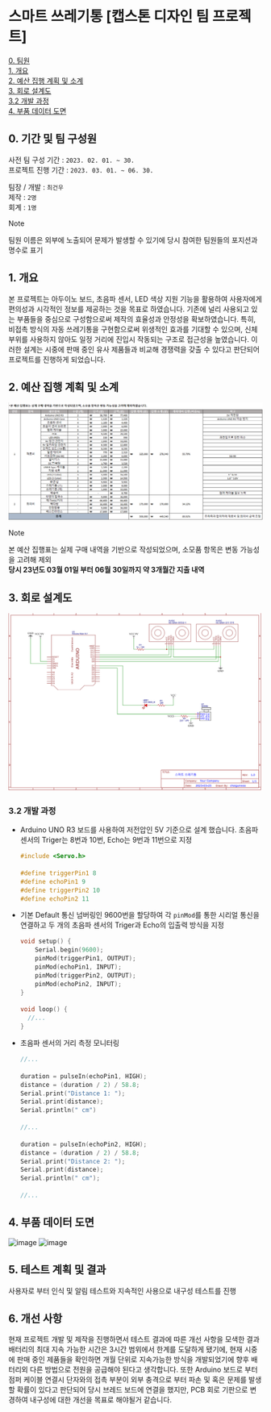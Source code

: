 # 스마트 쓰레기통 [캡스톤 디자인 팀 프로젝트]

[0. 팀원](#0-기간-및-팀-구성원)  
[1. 개요](#1-개요)  
[2. 예산 집행 계획 및 소계](#2-예산-집행-계획-및-소계)  
[3. 회로 설계도](#3-회로-설계도)  
[3.2 개발 과정](#32-개발-과정)  
[4. 부품 데이터 도면](#4-부품-데이터-도면)  

## 0. 기간 및 팀 구성원

사전 팀 구성 기간 : `2023. 02. 01. ~ 30.`  
프로젝트 진행 기간 : `2023. 03. 01. ~ 06. 30.`

팀장 / 개발 : `최건우`  
제작 : `2명`  
회계 : `1명`

> [!NOTE]
> 팀원 이름은 외부에 노출되어 문제가 발생할 수 있기에 당시 참여한 팀원들의 포지션과 명수로 표기

## 1. 개요

본 프로젝트는 아두이노 보드, 초음파 센서, LED 색상 지원 기능을 활용하여 사용자에게 편의성과 시각적인 정보를 제공하는 것을 목표로 하였습니다. 기존에 널리 사용되고 있는 부품들을 중심으로 구성함으로써 제작의 효율성과 안정성을 확보하였습니다.
특히, 비접촉 방식의 자동 쓰레기통을 구현함으로써 위생적인 효과를 기대할 수 있으며, 신체 부위를 사용하지 않아도 일정 거리에 진입시 작동되는 구조로 접근성을 높였습니다. 이러한 설계는 시중에 판매 중인 유사 제품들과 비교해 경쟁력을 갖출 수 있다고 판단되어 프로젝트를 진행하게 되었습니다.

## 2. 예산 집행 계획 및 소계

<img src="Smart_Waste_Containe_CostList.png" />

> [!NOTE]
> 본 예산 집행표는 실제 구매 내역을 기반으로 작성되었으며, 소모품 항목은 변동 가능성을 고려해 제외  
> **당시 23년도 03월 01일 부터 06월 30일까지 약 3개월간 지출 내역**

## 3. 회로 설계도

<img src="Smart_Waste_Containe_OR.CAD.png" />

### 3.2 개발 과정

* Arduino UNO R3 보드를 사용하여 저전압인 5V 기준으로 설계 했습니다. 초음파 센서의 Triger는 8번과 10번, Echo는 9번과 11번으로 지정

  ```c
  #include <Servo.h>

  #define triggerPin1 8
  #define echoPin1 9
  #define triggerPin2 10
  #define echoPin2 11
  ```

* 기본 Default 통신 넘버링인 9600번을 할당하여 각 `pinMod`를 통한 시리얼 통신을 연결하고 두 개의 초음파 센서의 Triger과 Echo의 입출력 방식을 지정

  ```c
  void setup() {
      Serial.begin(9600);
      pinMod(triggerPin1, OUTPUT);
      pinMod(echoPin1, INPUT);
      pinMod(triggerPin2, OUTPUT);
      pinMod(echoPin2, INPUT);
  }

  void loop() {
    //...
  }
  ```

* 초음파 센서의 거리 측정 모니터링

  ```c
  //...

  duration = pulseIn(echoPin1, HIGH);
  distance = (duration / 2) / 58.8;
  Serial.print("Distance 1: ");
  Serial.print(distance);
  Serial.println(" cm")

  //...

  duration = pulseIn(echoPin2, HIGH);
  distance = (duration / 2) / 58.8;
  Serial.print("Distance 2: ");
  Serial.print(distance);
  Serial.println(" cm");

  //...
  ```

## 4. 부품 데이터 도면

<img width="1030" height="758" alt="image" src="https://github.com/user-attachments/assets/ba95039b-1e41-479c-88f1-9caebff1be62" />
<img width="1006" height="678" alt="image" src="https://github.com/user-attachments/assets/47f48332-c9c9-4e59-b026-6f2f25103783" />

## 5. 테스트 계획 및 결과

사용자로 부터 인식 및 알림 테스트와 지속적인 사용으로 내구성 테스트를 진행

## 6. 개선 사항

현재 프로젝트 개발 및 제작을 진행하면서 테스트 결과에 따른 개선 사항을 모색한 결과 배터리의 최대 지속 가능한 시간은 3시간 범위에서 한계를 도달하게 됐기에, 현재 시중에 판매 중인 제품들을 확인하면 개월 단위로 지속가능한 방식을 개발되었기에 향후 배터리외 다른 방법으로 전원을 공급해야 된다고 생각합니다. 또한 Arduino 보드로 부터 점퍼 케이블 연결시 단자와의 접촉 부분이 외부 충격으로 부터 파손 및 혹은 문제를 발생할 확률이 있다고 판단되어 당시 브레드 보드에 연결을 했지만, PCB 회로 기판으로 변경하여 내구성에 대한 개선을 목표로 해야될거 같습니다.